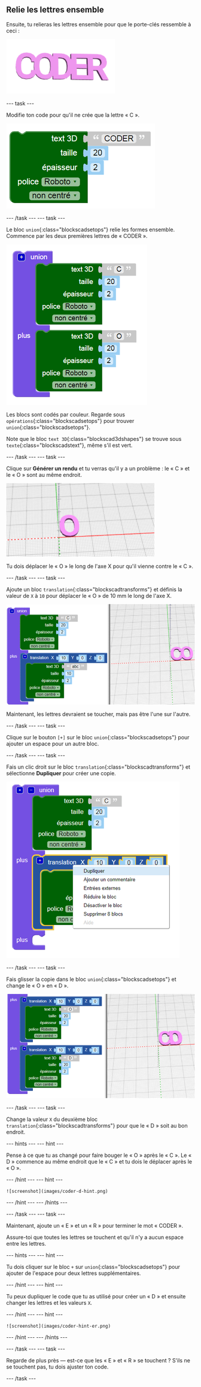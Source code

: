 ## Relie les lettres ensemble

Ensuite, tu relieras les lettres ensemble pour que le porte-clés ressemble à ceci :

![capture d'écran](images/coder-letters-joined.png)

--- task ---

Modifie ton code pour qu'il ne crée que la lettre « C ».

![capture d'écran](images/coder-c.png)

--- /task --- --- task ---

Le bloc `union`{:class="blockscadsetops"} relie les formes ensemble. Commence par les deux premières lettres de « CODER ».

![capture d'écran](images/coder-co.png)

Les blocs sont codés par couleur. Regarde sous `opérations`{:class="blockscadsetops"} pour trouver `union`{:class="blockscadsetops"}.

Note que le bloc `text 3D`{:class="blockscad3dshapes"} se trouve sous `texte`{:class="blockscadstext"}, même s'il est vert.

--- /task --- --- task ---

Clique sur **Générer un rendu** et tu verras qu'il y a un problème : le « C » et le « O » sont au même endroit.

![capture d'écran](images/coder-same-place.png)

Tu dois déplacer le « O » le long de l'axe X pour qu'il vienne contre le « C ».

--- /task --- --- task ---

Ajoute un bloc `translation`{:class="blockscadtransforms"} et définis la valeur de `X` à `10` pour déplacer le « O » de 10 mm le long de l'axe X.

![capture d'écran](images/coder-translate.png)

Maintenant, les lettres devraient se toucher, mais pas être l'une sur l'autre.

--- /task --- --- task ---

Clique sur le bouton `[+]` sur le bloc `union`{:class="blockscadsetops"} pour ajouter un espace pour un autre bloc.

--- /task --- --- task ---

Fais un clic droit sur le bloc `translation`{:class="blockscadtransforms"} et sélectionne **Dupliquer** pour créer une copie.

![capture d'écran](images/coder-duplicate.png)

--- /task --- --- task ---

Fais glisser la copie dans le bloc `union`{:class="blockscadsetops"} et change le « O » en « D ».

![capture d'écran](images/coder-d.png)

--- /task --- --- task ---

Change la valeur `X` du deuxième bloc `translation`{:class="blockscadtransforms"} pour que le « D » soit au bon endroit.

--- hints --- --- hint ---

Pense à ce que tu as changé pour faire bouger le « O » après le « C ». Le « D » commence au même endroit que le « C » et tu dois le déplacer après le « O ».

--- /hint --- --- hint ---

    ![screenshot](images/coder-d-hint.png)

--- /hint --- --- /hints ---

--- /task --- --- task ---

Maintenant, ajoute un « E » et un « R » pour terminer le mot « CODER ».

Assure-toi que toutes les lettres se touchent et qu'il n'y a aucun espace entre les lettres.

--- hints --- --- hint ---

Tu dois cliquer sur le bloc `+` sur `union`{:class="blockscadsetops"} pour ajouter de l'espace pour deux lettres supplémentaires.

--- /hint --- --- hint ---

Tu peux dupliquer le code que tu as utilisé pour créer un « D » et ensuite changer les lettres et les valeurs `X`.

--- /hint --- --- hint ---

    ![screenshot](images/coder-hint-er.png)

--- /hint --- --- /hints ---

--- /task --- --- task ---

Regarde de plus près — est-ce que les « E » et « R » se touchent ? S'ils ne se touchent pas, tu dois ajuster ton code.

--- /task ---

